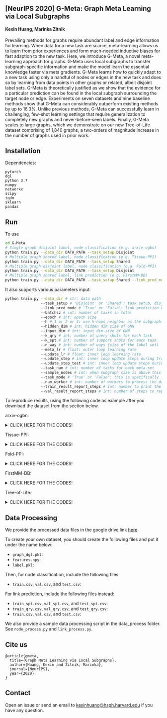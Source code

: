 ## [NeurIPS 2020] G-Meta: Graph Meta Learning via Local Subgraphs
#### Kexin Huang, Marinka Zitnik

Prevailing methods for graphs require abundant label and edge information for learning. When data for a new task are scarce, meta-learning allows us to learn from prior experiences and form much-needed inductive biases for fast adaption to the new task. Here, we introduce G-Meta, a novel meta-learning approach for graphs. G-Meta uses local subgraphs to transfer subgraph-specific information and make the model learn the essential knowledge faster via meta gradients. G-Meta learns how to quickly adapt to a new task using only a handful of nodes or edges in the new task and does so by learning from data points in other graphs or related, albeit disjoint label sets. G-Meta is theoretically justified as we show that the evidence for a particular prediction can be found in the local subgraph surrounding the target node or edge. Experiments on seven datasets and nine baseline methods show that G-Meta can considerably outperform existing methods by up to 16.3%. Unlike previous methods, G-Meta can successfully learn in challenging, few-shot learning settings that require generalization to completely new graphs and never-before-seen labels. Finally, G-Meta scales to large graphs, which we demonstrate on our new Tree-of-Life dataset comprising of 1,840 graphs, a two-orders of magnitude increase in the number of graphs used in prior work.

## Installation

Dependencies:
```
pytorch
dgl
python 3.7
numpy
networkx
scipy
tqdm
sklearn
pandas
```

## Run
To use 
```bash
cd G-Meta
# Single graph disjoint label, node classification (e.g. arxiv-ogbn)
python train.py --data_dir DATA_PATH --task_setup Disjoint
# Multiple graph shared label, node classification (e.g. Tissue-PPI)
python train.py --data_dir DATA_PATH --task_setup Shared
# Multiple graph disjoint label, node classification (e.g. Fold-PPI)
python train.py --data_dir DATA_PATH --task_setup Disjoint
# Multiple graph shared label, link prediction (e.g. FirstMM-DB)
python train.py --data_dir DATA_PATH --task_setup Shared --link_pred_mode True
```

It also supports various parameters input:

```bash
python train.py --data_dir # str: data path
				--task_setup # 'Disjoint' or 'Shared': task setup, disjoint label or shared label
				--link_pred_mode # 'True' or 'False': link prediction or node classification
				--batchsz # int: number of tasks in total
				--epoch # int: epoch size
				--h # 1 or 2 or 3: use h-hops neighbor as the subgraph.
				--hidden_dim # int: hidden dim size of GNN
				--input_dim # int: input dim size of GNN
				--k_qry # int: number of query shots for each task
				--k_spt # int: number of support shots for each task
				--n_way # int: number of ways (size of the label set)
				--meta_lr # float: outer loop learning rate
				--update_lr # float: inner loop learning rate
				--update_step # int: inner loop update steps during training
				--update_step_test # int: inner loop update steps during finetuning
				--task_num # int: number of tasks for each meta-set
				--sample_nodes # int: when subgraph size is above this threshold, it samples this number of nodes from the subgraph
				--task_mode # 'True' or 'False': this is specifically for Tissue-PPI, where there are 10 tasks to evaluate.
				--num_worker # int: number of workers to process the dataloader. default 0.
				--train_result_report_steps # int: number to print the training accuracy.
				--val_result_report_steps # int: number of steps to report the validation accuracy, recommend to the batchsz/n.
```

To reproduce results, using the following code as example after you download the dataset from the section below.

arxiv-ogbn:
<details>
<summary>CLICK HERE FOR THE CODES!</summary>

```
python 
```
</details>

Tissue-PPI:
<details>
<summary>CLICK HERE FOR THE CODES!</summary>

```
python 
```
</details>

Fold-PPI:
<details>
<summary>CLICK HERE FOR THE CODES!</summary>

```
python 
```
</details>

FirstMM-DB:
<details>
<summary>CLICK HERE FOR THE CODES!</summary>

```
python 
```
</details>

Tree-of-Life:
<details>
<summary>CLICK HERE FOR THE CODES!</summary>

```
python 
```
</details>


## Data Processing

We provide the processed data files in the google drive link [here]().

To create your own dataset, you should create the following files and put it under the name below:

- `graph_dgl.pkl`: 
- `features.npy`:
- `label.pkl`:

Then, for node classification, include the following files:
- `train.csv`, `val.csv`, and `test.csv`:

For link prediction, include the following files instead:
- `train_spt.csv`, `val_spt.csv`, and `test_spt.csv`:
- `train_qry.csv`, `val_qry.csv`, and `test_qry.csv`:
- `train.csv`, `val.csv`, and `test.csv`:

We also provide a sample data processing script in the data_process folder. See `node_process.py` and `link_process.py`.

## Cite us
```
@article{gmeta,
  title={Graph Meta Learning via Local Subgraphs},
  author={Huang, Kexin and Zitnik, Marinka},
  journal={NeurIPS},
  year={2020}
}
```

## Contact
Open an issue or send an email to kexinhuang@hsph.harvard.edu if you have any question. 

